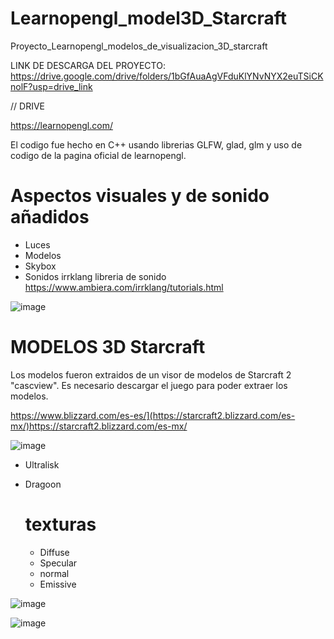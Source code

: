 # Learnopengl_model3D_Starcraft
Proyecto_Learnopengl_modelos_de_visualizacion_3D_starcraft


LINK DE DESCARGA DEL PROYECTO: https://drive.google.com/drive/folders/1bGfAuaAgVFduKlYNvNYX2euTSiCKnolF?usp=drive_link

// DRIVE

https://learnopengl.com/


El codigo fue hecho en C++ usando librerias GLFW, glad, glm y uso de codigo de la pagina oficial de learnopengl.


# Aspectos visuales y de sonido añadidos

  - Luces   
  - Modelos
  - Skybox
  - Sonidos irrklang libreria de sonido https://www.ambiera.com/irrklang/tutorials.html

![image](https://github.com/Sqtlsmail/Learnopengl_model3D_Starcraft/assets/122818672/70225381-6cc0-4638-b48b-9b5dca53ca97)


# MODELOS 3D Starcraft
  Los modelos fueron extraidos de un visor de modelos de Starcraft 2 "cascview". Es necesario
  descargar el juego para poder extraer los modelos.

  https://www.blizzard.com/es-es/](https://starcraft2.blizzard.com/es-mx/)https://starcraft2.blizzard.com/es-mx/
  
  ![image](https://github.com/Sqtlsmail/Learnopengl_model3D_Starcraft/assets/122818672/5174f07b-1260-4e98-a166-631dd7c28f2a)

  - Ultralisk
  - Dragoon

    # texturas
      - Diffuse
      - Specular
      - normal
      - Emissive

![image](https://github.com/Sqtlsmail/Learnopengl_model3D_Starcraft/assets/122818672/dd6f5328-d9d8-4524-bc88-85989530f609)

![image](https://github.com/Sqtlsmail/Learnopengl_model3D_Starcraft/assets/122818672/695bead2-fca4-41c9-ad28-9f38991a82b2)




